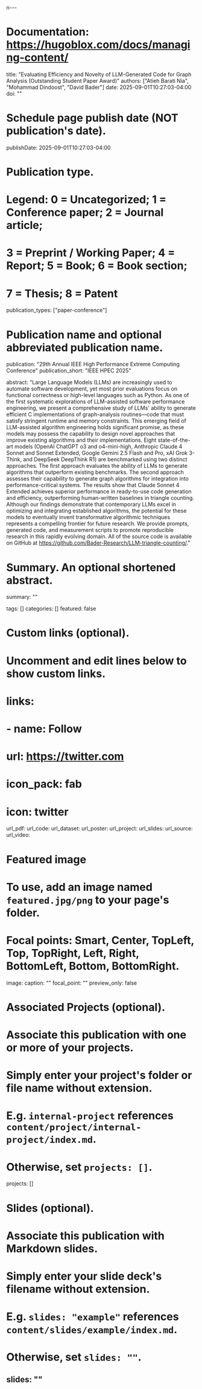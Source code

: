 n---
# Documentation: https://hugoblox.com/docs/managing-content/

title: "Evaluating Efficiency and Novelty of LLM-Generated Code for Graph Analysis (Outstanding Student Paper Award)"
authors: ["Atieh Barati Nia", "Mohammad Dindoost", "David Bader"]
date: 2025-09-01T10:27:03-04:00
doi: ""

# Schedule page publish date (NOT publication's date).
publishDate: 2025-09-01T10:27:03-04:00

# Publication type.
# Legend: 0 = Uncategorized; 1 = Conference paper; 2 = Journal article;
# 3 = Preprint / Working Paper; 4 = Report; 5 = Book; 6 = Book section;
# 7 = Thesis; 8 = Patent
publication_types: ["paper-conference"]

# Publication name and optional abbreviated publication name.
publication: "29th Annual IEEE High Performance Extreme Computing Conference"
publication_short: "IEEE HPEC 2025"

abstract: "Large Language Models (LLMs) are increasingly used to automate software development, yet most prior evaluations focus on functional correctness or high-level languages such as Python. As one of the first systematic explorations of LLM-assisted software performance engineering, we present a comprehensive study of LLMs' ability to generate efficient C implementations of graph-analysis routines—code that must satisfy stringent runtime and memory constraints. This emerging field of LLM-assisted algorithm engineering holds significant promise, as these models may possess the capability to design novel approaches that improve existing algorithms and their implementations. Eight state-of-the-art models (OpenAI ChatGPT o3 and o4-mini-high, Anthropic Claude 4 Sonnet and Sonnet Extended, Google Gemini 2.5 Flash and Pro, xAI Grok 3-Think, and DeepSeek DeepThink R1) are benchmarked using two distinct approaches. The first approach evaluates the ability of LLMs to generate algorithms that outperform existing benchmarks. The second approach assesses their capability to generate graph algorithms for integration into performance-critical systems. The results show that Claude Sonnet 4 Extended achieves superior performance in ready-to-use code generation and efficiency, outperforming human-written baselines in triangle counting. Although our findings demonstrate that contemporary LLMs excel in optimizing and integrating established algorithms, the potential for these models to eventually invent transformative algorithmic techniques represents a compelling frontier for future research. We provide prompts, generated code, and measurement scripts to promote reproducible research in this rapidly evolving domain.  All of the source code is available on GitHub at https://github.com/Bader-Research/LLM-triangle-counting/."

# Summary. An optional shortened abstract.
summary: ""

tags: []
categories: []
featured: false

# Custom links (optional).
#   Uncomment and edit lines below to show custom links.
# links:
# - name: Follow
#   url: https://twitter.com
#   icon_pack: fab
#   icon: twitter

url_pdf:
url_code:
url_dataset:
url_poster:
url_project:
url_slides:
url_source:
url_video:

# Featured image
# To use, add an image named `featured.jpg/png` to your page's folder. 
# Focal points: Smart, Center, TopLeft, Top, TopRight, Left, Right, BottomLeft, Bottom, BottomRight.
image:
  caption: ""
  focal_point: ""
  preview_only: false

# Associated Projects (optional).
#   Associate this publication with one or more of your projects.
#   Simply enter your project's folder or file name without extension.
#   E.g. `internal-project` references `content/project/internal-project/index.md`.
#   Otherwise, set `projects: []`.
projects: []

# Slides (optional).
#   Associate this publication with Markdown slides.
#   Simply enter your slide deck's filename without extension.
#   E.g. `slides: "example"` references `content/slides/example/index.md`.
#   Otherwise, set `slides: ""`.
slides: ""
---
